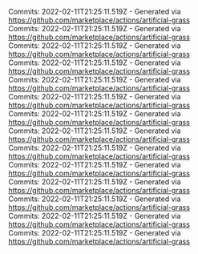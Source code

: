 Commits: 2022-02-11T21:25:11.519Z - Generated via https://github.com/marketplace/actions/artificial-grass
<br>
Commits: 2022-02-11T21:25:11.519Z - Generated via https://github.com/marketplace/actions/artificial-grass
<br>
Commits: 2022-02-11T21:25:11.519Z - Generated via https://github.com/marketplace/actions/artificial-grass
<br>
Commits: 2022-02-11T21:25:11.519Z - Generated via https://github.com/marketplace/actions/artificial-grass
<br>
Commits: 2022-02-11T21:25:11.519Z - Generated via https://github.com/marketplace/actions/artificial-grass
<br>
Commits: 2022-02-11T21:25:11.519Z - Generated via https://github.com/marketplace/actions/artificial-grass
<br>
Commits: 2022-02-11T21:25:11.519Z - Generated via https://github.com/marketplace/actions/artificial-grass
<br>
Commits: 2022-02-11T21:25:11.519Z - Generated via https://github.com/marketplace/actions/artificial-grass
<br>
Commits: 2022-02-11T21:25:11.519Z - Generated via https://github.com/marketplace/actions/artificial-grass
<br>
Commits: 2022-02-11T21:25:11.519Z - Generated via https://github.com/marketplace/actions/artificial-grass
<br>
Commits: 2022-02-11T21:25:11.519Z - Generated via https://github.com/marketplace/actions/artificial-grass
<br>
Commits: 2022-02-11T21:25:11.519Z - Generated via https://github.com/marketplace/actions/artificial-grass
<br>
Commits: 2022-02-11T21:25:11.519Z - Generated via https://github.com/marketplace/actions/artificial-grass
<br>
Commits: 2022-02-11T21:25:11.519Z - Generated via https://github.com/marketplace/actions/artificial-grass
<br>
